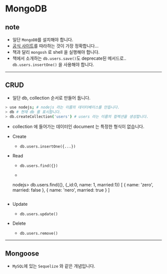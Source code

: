 # MongoDB

## note
- 일단 `MongoDB`를 설치해야 합니다.
- [공식 사이트](https://www.mongodb.com/docs/manual/tutorial/install-mongodb-on-ubuntu/)를 따라하는 것이 가장 정확합니다...
- 책과 달리 `mongosh` 로 shell 을 실행해야 합니다.
- 책에서 소개하는 `db.users.save()`도 deprecate된 메서드로.. `db.users.insertOne()` 을 사용해야 합니다.

---
## CRUD
- 일단 db, collection 순서로 만들어 둡니다.
```bash
> use nodejs; # nodejs 라는 이름의 데이터베이스를 만듭니다.
> db # 현재 db 를 표시합니다.
> db.createCollection('users') # users 라는 이름의 컬렉션을 생성합니다.
```
- collection 에 들어가는 데이터인 document 는 특정한 형식이 없습니다.
- Create
    - `db.users.insertOne({...})`
- Read
    - `db.users.find({})`
    - ```bash
    nodejs> db.users.find({}, {_id:0, name: 1, married:1})
[ { name: 'zero', married: false }, { name: 'nero', married: true } ]

    ```
- Update
    - `db.users.update()`
- Delete
    - `db.users.remove()`

---
## Mongoose
- `MySQL`에 있는 `Sequelize` 와 같은 개념입니다.
